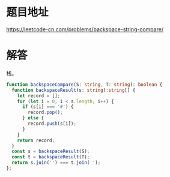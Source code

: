 # 题目地址

<https://leetcode-cn.com/problems/backspace-string-compare/>

# 解答

栈。

```typescript
function backspaceCompare(S: string, T: string): boolean {
  function backspaceResult(s: string):string[] {
    let record = [];
    for (let i = 0; i < s.length; i++) {
      if (s[i] === '#') {
        record.pop();
      } else {
        record.push(s[i]);
      }
    }
    return record;
  }
  const s = backspaceResult(S);
  const t = backspaceResult(T);
  return s.join('') === t.join('');
};
```
